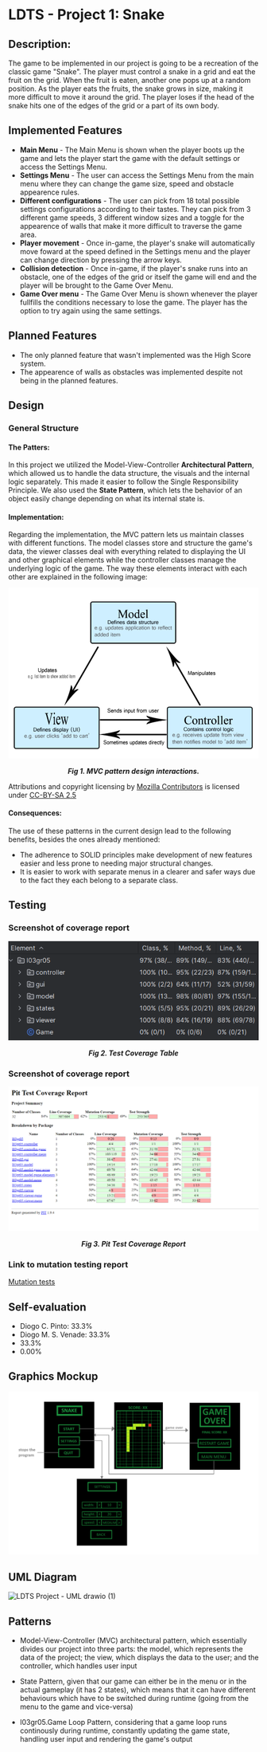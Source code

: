 # LDTS - Project 1: Snake

## Description:
The game to be implemented in our project is going to be a recreation of the classic game "Snake". The player must control a snake in a grid and eat the fruit on the grid. When the fruit is eaten, another one pops up at a random position. As the player eats the fruits, the snake grows in size, making it more difficult to move it around the grid. The player loses if the head of the snake hits one of the edges of the grid or a part of its own body.

## Implemented Features

- **Main Menu** - The Main Menu is shown when the player boots up the game and lets the player start the game with the default settings or access the Settings Menu.
- **Settings Menu** - The user can access the Settings Menu from the main menu where they can change the game size, speed and obstacle appearence rules.
- **Different configurations** - The user can pick from 18 total possible settings configurations according to their tastes. They can pick from 3 different game speeds, 3 different window sizes and a toggle for the appearence of walls that make it more difficult to traverse the game area.
- **Player movement** - Once in-game, the player's snake will automatically move foward at the speed defined in the Settings menu and the player can change direction by pressing the arrow keys.
- **Collision detection** - Once in-game, if the player's snake runs into an obstacle, one of the edges of the grid or itself the game will end and the player will be brought to the Game Over Menu.
- **Game Over menu** - The Game Over Menu is shown whenever the player fullfills the conditions necessary to lose the game. The player has the option to try again using the same settings.

## Planned Features

- The only planned feature that wasn't implemented was the High Score system.
- The appearence of walls as obstacles was implemented despite not being in the planned features.

## Design

### General Structure

#### The Patters:
In this project we utilized the Model-View-Controller **Architectural Pattern**, which allowed us to handle the data structure, the visuals and the internal logic separately. This made it easier to follow the Single Responsibility Principle.
We also used the **State Pattern**, which lets the behavior of an object easily change depending on what its internal state is.

#### Implementation:
Regarding the implementation, the MVC pattern lets us maintain classes with different functions. The model classes store and structure the game's data, the viewer classes deal with everything related to displaying the UI and other graphical elements while the controller classes manage the underlying logic of the game.
The way these elements interact with each other are explained in the following image:

<p align="center" justify="center">
  <img src="docs/MVC pattern design interactions.png"/>
</p>
<p align="center">
  <b><i>
  Fig 1. MVC pattern design interactions.<br>
  </i></b>
</p>

Attributions and copyright licensing by [Mozilla Contributors](https://developer.mozilla.org/en-US/docs/Glossary/MVC/contributors.txt) is licensed under [CC-BY-SA 2.5](https://creativecommons.org/licenses/by-sa/2.5/)

#### Consequences:
The use of these patterns in the current design lead to the following benefits, besides the ones already mentioned:
- The adherence to SOLID principles make development of new features easier and less prone to needing major structural changes.
- It is easier to work with separate menus in a clearer and safer ways due to the fact they each belong to a separate class.


## Testing

### Screenshot of coverage report
<p align="center" justify="center">
  <img src="docs/pitest coverage 2.png"/>
</p>
<p align="center">
  <b><i>Fig 2. Test Coverage Table</i></b>
</p>

### Screenshot of coverage report
<p align="center" justify="center">
  <img src="docs/pitest coverage 1.png"/>
</p>
<p align="center">
  <b><i>Fig 3. Pit Test Coverage Report</i></b>
</p>

### Link to mutation testing report
[Mutation tests](docs/index.html)

## Self-evaluation

- Diogo C. Pinto: 33.3%
- Diogo M. S. Venade: 33.3%
-  33.3%
-  0.00%







## Graphics Mockup
![Graphics Mockup](docs/image.png)

## UML Diagram
![LDTS Project - UML drawio (1)](https://github.com/FEUP-LDTS-2023/project-l03gr05/assets/132618557/ebefb5a4-0f99-4b78-9127-dd9a98c1f4ed)

## Patterns
- Model-View-Controller (MVC) architectural pattern, which essentially divides our project into three parts: the model, which represents the data of the project; the view, which displays the data to the user; and the controller, which handles user input

- State Pattern, given that our game can either be in the menu or in the actual gameplay (it has 2 states), which means that it can have different behaviours which have to be switched during runtime (going from the menu to the game and vice-versa)

- l03gr05.Game Loop Pattern, considering that a game loop runs continously during runtime, constantly updating the game state, handling user input and rendering the game's output
